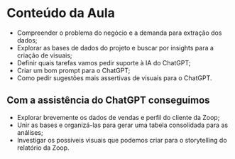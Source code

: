 # Conteúdo da Aula

- Compreender o problema do negócio e a demanda para extração dos dados;
- Explorar as bases de dados do projeto e buscar por insights para a criação de visuais;
- Definir quais tarefas vamos pedir suporte à IA do ChatGPT;
- Criar um bom prompt para o ChatGPT;
- Como pedir sugestões mais assertivas de visuais para o ChatGPT.

## Com a assistência do ChatGPT conseguimos

- Explorar brevemente os dados de vendas e perfil do cliente da Zoop;
- Unir as bases e organizá-las para gerar uma tabela consolidada para as análises;
- Investigar os possíveis visuais que podemos criar para o storytelling do relatório da Zoop.
